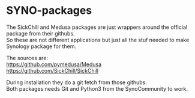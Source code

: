 # SYNO-packages
The SickChill and Medusa packages are just wrappers around the official package from their githubs.  
So these are not different applications but just all the stuf needed to make Synology package for them.  

The sources are:  
https://github.com/pymedusa/Medusa  
https://github.com/SickChill/SickChill  

During installation they do a git fetch from those githubs.  
Both packages needs Git and Python3 from the SynoCommunity to work.
